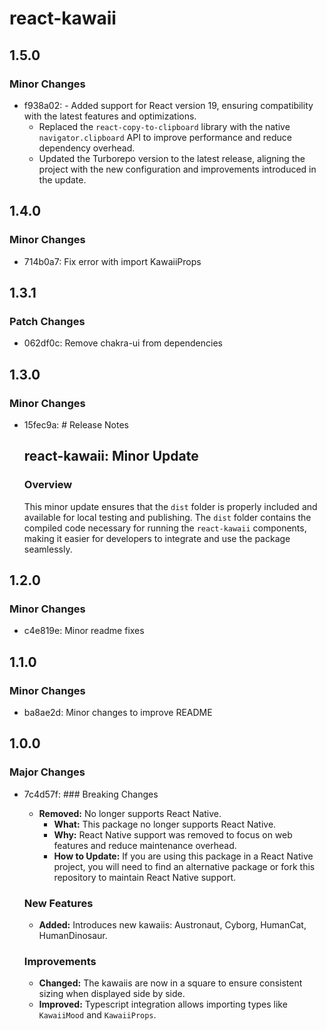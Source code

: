 # react-kawaii

## 1.5.0

### Minor Changes

- f938a02: - Added support for React version 19, ensuring compatibility with the latest features and optimizations.
  - Replaced the `react-copy-to-clipboard` library with the native `navigator.clipboard` API to improve performance and reduce dependency overhead.
  - Updated the Turborepo version to the latest release, aligning the project with the new configuration and improvements introduced in the update.

## 1.4.0

### Minor Changes

- 714b0a7: Fix error with import KawaiiProps

## 1.3.1

### Patch Changes

- 062df0c: Remove chakra-ui from dependencies

## 1.3.0

### Minor Changes

- 15fec9a: # Release Notes

  ## react-kawaii: Minor Update

  ### Overview

  This minor update ensures that the `dist` folder is properly included and available for local testing and publishing. The `dist` folder contains the compiled code necessary for running the `react-kawaii` components, making it easier for developers to integrate and use the package seamlessly.

## 1.2.0

### Minor Changes

- c4e819e: Minor readme fixes

## 1.1.0

### Minor Changes

- ba8ae2d: Minor changes to improve README

## 1.0.0

### Major Changes

- 7c4d57f: ### Breaking Changes

  - **Removed:** No longer supports React Native.
    - **What:** This package no longer supports React Native.
    - **Why:** React Native support was removed to focus on web features and reduce maintenance overhead.
    - **How to Update:** If you are using this package in a React Native project, you will need to find an alternative package or fork this repository to maintain React Native support.

  ### New Features

  - **Added:** Introduces new kawaiis: Austronaut, Cyborg, HumanCat, HumanDinosaur.

  ### Improvements

  - **Changed:** The kawaiis are now in a square to ensure consistent sizing when displayed side by side.
  - **Improved:** Typescript integration allows importing types like `KawaiiMood` and `KawaiiProps`.

